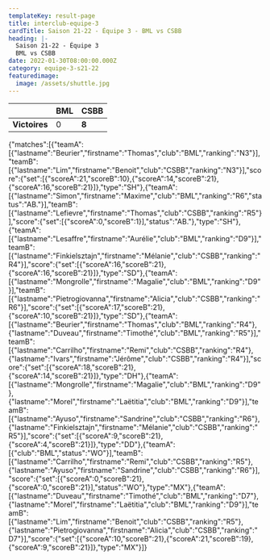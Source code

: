 ```yaml
---
templateKey: result-page
title: interclub-equipe-3
cardTitle: Saison 21-22 - Équipe 3 - BML vs CSBB
heading: |-
  Saison 21-22 - Équipe 3
  BML vs CSBB
date: 2022-01-30T08:00:00.000Z
category: equipe-3-s21-22
featuredimage:
  image: /assets/shuttle.jpg
---
```

|               | BML   | CSBB |
| ------------- | ----- | --- |
| **Victoires** | 0 | **8**   |

<scoreboard>{"matches":[{"teamA":[{"lastname":"Beurier","firstname":"Thomas","club":"BML","ranking":"N3"}],"teamB":[{"lastname":"Lim","firstname":"Benoit","club":"CSBB","ranking":"N3"}],"score":{"set":[{"scoreA":21,"scoreB":10},{"scoreA":14,"scoreB":21},{"scoreA":16,"scoreB":21}]},"type":"SH"},{"teamA":[{"lastname":"Simon","firstname":"Maxime","club":"BML","ranking":"R6","status":"AB."}],"teamB":[{"lastname":"Lefievre","firstname":"Thomas","club":"CSBB","ranking":"R5"}],"score":{"set":[{"scoreA":0,"scoreB":1}],"status":"AB."},"type":"SH"},{"teamA":[{"lastname":"Lesaffre","firstname":"Aurélie","club":"BML","ranking":"D9"}],"teamB":[{"lastname":"Finkielsztajn","firstname":"Mélanie","club":"CSBB","ranking":"R4"}],"score":{"set":[{"scoreA":16,"scoreB":21},{"scoreA":16,"scoreB":21}]},"type":"SD"},{"teamA":[{"lastname":"Mongrolle","firstname":"Magalie","club":"BML","ranking":"D9"}],"teamB":[{"lastname":"Pietrogiovanna","firstname":"Alicia","club":"CSBB","ranking":"R6"}],"score":{"set":[{"scoreA":17,"scoreB":21},{"scoreA":10,"scoreB":21}]},"type":"SD"},{"teamA":[{"lastname":"Beurier","firstname":"Thomas","club":"BML","ranking":"R4"},{"lastname":"Duveau","firstname":"Timothé","club":"BML","ranking":"R5"}],"teamB":[{"lastname":"Carrilho","firstname":"Remi","club":"CSBB","ranking":"R4"},{"lastname":"Ivars","firstname":"Jérôme","club":"CSBB","ranking":"R4"}],"score":{"set":[{"scoreA":18,"scoreB":21},{"scoreA":14,"scoreB":21}]},"type":"DH"},{"teamA":[{"lastname":"Mongrolle","firstname":"Magalie","club":"BML","ranking":"D9"},{"lastname":"Morel","firstname":"Laëtitia","club":"BML","ranking":"D9"}],"teamB":[{"lastname":"Ayuso","firstname":"Sandrine","club":"CSBB","ranking":"R6"},{"lastname":"Finkielsztajn","firstname":"Mélanie","club":"CSBB","ranking":"R5"}],"score":{"set":[{"scoreA":9,"scoreB":21},{"scoreA":4,"scoreB":21}]},"type":"DD"},{"teamA":[{"club":"BML","status":"WO"}],"teamB":[{"lastname":"Carrilho","firstname":"Remi","club":"CSBB","ranking":"R5"},{"lastname":"Ayuso","firstname":"Sandrine","club":"CSBB","ranking":"R6"}],"score":{"set":[{"scoreA":0,"scoreB":21},{"scoreA":0,"scoreB":21}],"status":"WO"},"type":"MX"},{"teamA":[{"lastname":"Duveau","firstname":"Timothé","club":"BML","ranking":"D7"},{"lastname":"Morel","firstname":"Laëtitia","club":"BML","ranking":"D9"}],"teamB":[{"lastname":"Lim","firstname":"Benoit","club":"CSBB","ranking":"R5"},{"lastname":"Pietrogiovanna","firstname":"Alicia","club":"CSBB","ranking":"D7"}],"score":{"set":[{"scoreA":10,"scoreB":21},{"scoreA":21,"scoreB":19},{"scoreA":9,"scoreB":21}]},"type":"MX"}]}</scoreboard>